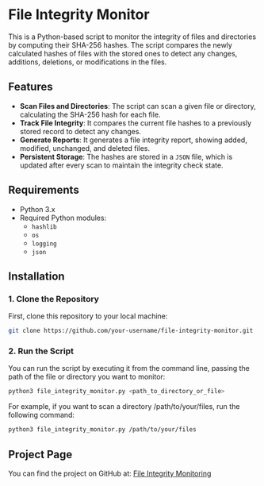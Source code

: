 # File Integrity Monitor

This is a Python-based script to monitor the integrity of files and directories by computing their SHA-256 hashes. The script compares the newly calculated hashes of files with the stored ones to detect any changes, additions, deletions, or modifications in the files.

## Features
- **Scan Files and Directories**: The script can scan a given file or directory, calculating the SHA-256 hash for each file.
- **Track File Integrity**: It compares the current file hashes to a previously stored record to detect any changes.
- **Generate Reports**: It generates a file integrity report, showing added, modified, unchanged, and deleted files.
- **Persistent Storage**: The hashes are stored in a `JSON` file, which is updated after every scan to maintain the integrity check state.

## Requirements
- Python 3.x
- Required Python modules:
  - `hashlib`
  - `os`
  - `logging`
  - `json`

## Installation

### 1. **Clone the Repository**

First, clone this repository to your local machine:

```bash
git clone https://github.com/your-username/file-integrity-monitor.git
```

### 2. **Run the Script**

You can run the script by executing it from the command line, passing the path of the file or directory you want to monitor:

```bash
python3 file_integrity_monitor.py <path_to_directory_or_file>
```
For example, if you want to scan a directory /path/to/your/files, run the following command:

```bash
python3 file_integrity_monitor.py /path/to/your/files
```

## Project Page

You can find the project on GitHub at: [File Integrity Monitoring](https://github.com/Dibyendu-Dhauri/File-Integrity-Monitoring)

